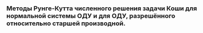 ### Методы Рунге-Кутта численного решения задачи Коши для нормальной системы ОДУ и для ОДУ, разрешённого относительно старшей производной.

